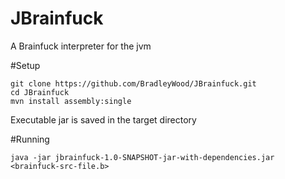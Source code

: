 # JBrainfuck

A Brainfuck interpreter for the jvm


#Setup

```
git clone https://github.com/BradleyWood/JBrainfuck.git
cd JBrainfuck
mvn install assembly:single
```

Executable jar is saved in the target directory

#Running


```
java -jar jbrainfuck-1.0-SNAPSHOT-jar-with-dependencies.jar <brainfuck-src-file.b>
```